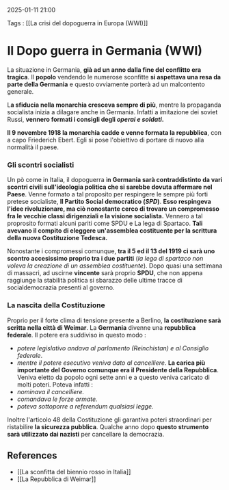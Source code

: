 2025-01-11 21:00

Tags : [[La crisi del dopoguerra in Europa (WWI)]] 

# Il Dopo guerra in Germania (WWI)

La situazione in Germania, **già ad un anno dalla fine del conflitto era tragica**. Il **popolo** vendendo le numerose sconfitte **si aspettava una resa da parte della Germania** e questo ovviamente porterà ad un malcontento generale.

L**a sfiducia nella monarchia cresceva sempre di più**, mentre la propaganda socialista inizia a dilagare anche in Germania. Infatti a imitazione dei soviet Russi, **vennero formati i consigli degli *operai e soldati*.**

**Il 9 novembre 1918 la monarchia cadde e venne formata la repubblica**, con a capo Friederich Ebert. Egli si pose l'obiettivo di portare di nuovo alla normalità il paese.
### Gli scontri socialisti 
Un pò come in Italia, il dopoguerra i**n Germania sarà contraddistinto da vari scontri civili sull'ideologia politica che si sarebbe dovuta affermare nel Paese**. Venne formato a tal proposito per respingere le sempre più forti pretese socialiste, **Il Partito Social democratico (*SPD*)**. **Esso respingeva l'idee rivoluzionare, ma ciò nonostante cerco di trovare un compromesso fra le vecchie classi dirigenziali e la visione socialista.** Vennero a tal proprosito formati alcuni pariti come SPDU e La lega di Spartaco. **Tali avevano il compito di eleggere un'assemblea costituente per la scrittura della nuova Costituzione Tedesca.**

Nonostante i compromessi comunque, **tra il 5 ed il 13 del 1919 ci sarà uno scontro accesissimo proprio tra i due partiti** (*la lega di spartaco non voleva la creazione di un assemblea costituente*). Dopo quasi una settimana di massacri, ad uscirne **vincente** sarà proprio **SPDU**, che non appena raggiunge la stabilità politica si sbarazzo delle ultime tracce di socialdemocrazia presenti al governo.
### La nascita della Costituzione
Proprio per il forte clima di tensione presente a Berlino, **la costituzione sarà scritta nella città di Weimar**. La **Germania** divenne una **repubblica federale**. Il potere era suddiviso in questo modo : 
- *potere legislativo andava al parlamento (Reinchistan) e al Consiglio federale*.
- *mentre il potere esecutivo veniva dato al cancelliere*.
 **La carica più importante del Governo comunque era il Presidente della Repubblica**. Veniva eletto da popolo ogni sette anni e a questo veniva caricato di molti poteri. Poteva infatti : 
 - *nominava il cancelliere.*
 - *comandava le forze armate.*
 - *poteva sottoporre a referendum qualsiasi legge.*

Inoltre l'articolo 48 della Costituzione gli garantiva poteri straordinari per ristabilire **la sicurezza pubblica**. Qualche anno dopo **questo strumento sarà utilizzato dai nazisti** per cancellare la democrazia.
## References

- [[La sconfitta del biennio rosso in Italia]]
- [[La Repubblica di Weimar]]